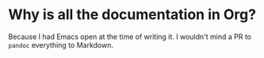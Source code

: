 # Why is all the documentation in Org?

Because I had Emacs open at the time of writing it. I wouldn't mind a PR to `pandoc` everything to Markdown.
